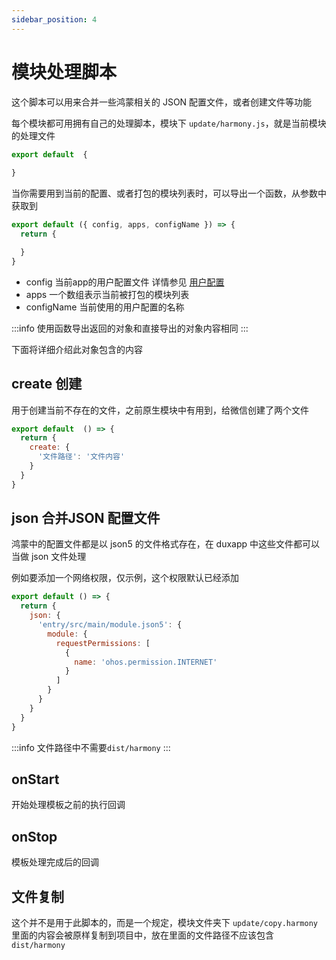 ```yaml
---
sidebar_position: 4
---
```


# 模块处理脚本

这个脚本可以用来合并一些鸿蒙相关的 JSON 配置文件，或者创建文件等功能 

每个模块都可用拥有自己的处理脚本，模块下 `update/harmony.js`，就是当前模块的处理文件

```js
export default  {
  
}
```

当你需要用到当前的配置、或者打包的模块列表时，可以导出一个函数，从参数中获取到

```js
export default ({ config, apps, configName }) => {
  return {

  }
}
```
- config 当前app的用户配置文件 详情参见 [用户配置](config)
- apps 一个数组表示当前被打包的模块列表
- configName 当前使用的用户配置的名称  

:::info
使用函数导出返回的对象和直接导出的对象内容相同
:::

下面将详细介绍此对象包含的内容

## create 创建

用于创建当前不存在的文件，之前原生模块中有用到，给微信创建了两个文件

```js
export default  () => {
  return {
    create: {
      '文件路径': '文件内容'
    }
  }
}
```

## json 合并JSON 配置文件

鸿蒙中的配置文件都是以 json5 的文件格式存在，在 duxapp 中这些文件都可以当做 json 文件处理

例如要添加一个网络权限，仅示例，这个权限默认已经添加

```js
export default () => {
  return {
    json: {
      'entry/src/main/module.json5': {
        module: {
          requestPermissions: [
            {
              name: 'ohos.permission.INTERNET'
            }
          ]
        }
      }
    }
  }
}
```

:::info
文件路径中不需要`dist/harmony`
:::

## onStart

开始处理模板之前的执行回调

## onStop

模板处理完成后的回调

## 文件复制

这个并不是用于此脚本的，而是一个规定，模块文件夹下 `update/copy.harmony` 里面的内容会被原样复制到项目中，放在里面的文件路径不应该包含 `dist/harmony`
